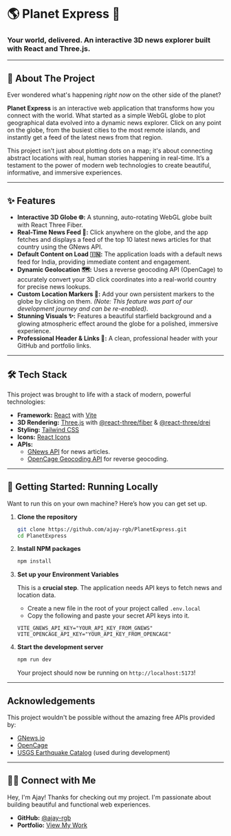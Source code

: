 # 🌎 Planet Express 🚀

### Your world, delivered. An interactive 3D news explorer built with React and Three.js.







-----

## 👋 About The Project

Ever wondered what's happening *right now* on the other side of the planet?

**Planet Express** is an interactive web application that transforms how you connect with the world. What started as a simple WebGL globe to plot geographical data evolved into a dynamic news explorer. Click on any point on the globe, from the busiest cities to the most remote islands, and instantly get a feed of the latest news from that region.

This project isn't just about plotting dots on a map; it's about connecting abstract locations with real, human stories happening in real-time. It’s a testament to the power of modern web technologies to create beautiful, informative, and immersive experiences.

-----

## ✨ Features

  * **Interactive 3D Globe 🌐:** A stunning, auto-rotating WebGL globe built with React Three Fiber.
  * **Real-Time News Feed 📰:** Click anywhere on the globe, and the app fetches and displays a feed of the top 10 latest news articles for that country using the GNews API.
  * **Default Content on Load 🇮🇳:** The application loads with a default news feed for India, providing immediate content and engagement.
  * **Dynamic Geolocation 🗺️:** Uses a reverse geocoding API (OpenCage) to accurately convert your 3D click coordinates into a real-world country for precise news lookups.
  * **Custom Location Markers 📍:** Add your own persistent markers to the globe by clicking on them. *(Note: This feature was part of our development journey and can be re-enabled)*.
  * **Stunning Visuals ✨:** Features a beautiful starfield background and a glowing atmospheric effect around the globe for a polished, immersive experience.
  * **Professional Header & Links 🔗:** A clean, professional header with your GitHub and portfolio links.

-----

## 🛠️ Tech Stack

This project was brought to life with a stack of modern, powerful technologies:

  * **Framework:** [React](https://reactjs.org/) with [Vite](https://vitejs.dev/)
  * **3D Rendering:** [Three.js](https://threejs.org/) with [@react-three/fiber](https://docs.pmnd.rs/react-three-fiber/getting-started/introduction) & [@react-three/drei](https://github.com/pmndrs/drei)
  * **Styling:** [Tailwind CSS](https://tailwindcss.com/)
  * **Icons:** [React Icons](https://react-icons.github.io/react-icons/)
  * **APIs:**
      * [GNews API](https://gnews.io/) for news articles.
      * [OpenCage Geocoding API](https://opencagedata.com/) for reverse geocoding.

-----

## 🚀 Getting Started: Running Locally

Want to run this on your own machine? Here’s how you can get set up.

1.  **Clone the repository**

    ```sh
    git clone https://github.com/ajay-rgb/PlanetExpress.git
    cd PlanetExpress
    ```

2.  **Install NPM packages**

    ```sh
    npm install
    ```

3.  **Set up your Environment Variables**

    This is a **crucial step**. The application needs API keys to fetch news and location data.

      * Create a new file in the root of your project called `.env.local`
      * Copy the following and paste your secret API keys into it.

    <!-- end list -->

    ```.env.local
    VITE_GNEWS_API_KEY="YOUR_API_KEY_FROM_GNEWS"
    VITE_OPENCAGE_API_KEY="YOUR_API_KEY_FROM_OPENCAGE"
    ```

4.  **Start the development server**

    ```sh
    npm run dev
    ```

    Your project should now be running on `http://localhost:5173`\!

-----

## Acknowledgements

This project wouldn't be possible without the amazing free APIs provided by:

  * [GNews.io](https://gnews.io/)
  * [OpenCage](https://opencagedata.com)
  * [USGS Earthquake Catalog](https://earthquake.usgs.gov/earthquakes/feed/v1.0/geojson.php) (used during development)

-----

## 👨‍💻 Connect with Me

Hey, I'm Ajay\! Thanks for checking out my project. I'm passionate about building beautiful and functional web experiences.

  * **GitHub:** [@ajay-rgb](https://www.google.com/search?q=https://github.com/ajay-rgb)
  * **Portfolio:** [View My Work](https://portfolio-tau-rouge-710zivsk3i.vercel.app/)
